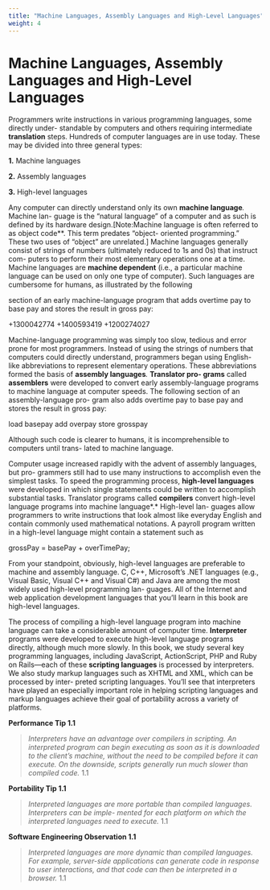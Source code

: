 ```yaml
---
title: "Machine Languages, Assembly Languages and High-Level Languages"
weight: 4
---
```


# Machine Languages, Assembly Languages and High-Level Languages

Programmers write instructions in various programming languages, some directly under- standable by computers and others requiring intermediate **translation** steps. Hundreds of computer languages are in use today. These may be divided into three general types:

**1\.** Machine languages

**2\.** Assembly languages

**3\.** High-level languages

Any computer can directly understand only its own **machine language**_._ Machine lan- guage is the “natural language” of a computer and as such is defined by its hardware design.[Note:Machine language is often referred to as object code**. This term predates “object- oriented programming.” These two uses of “object” are unrelated.] Machine languages generally consist of strings of numbers (ultimately reduced to 1s and 0s) that instruct com- puters to perform their most elementary operations one at a time. Machine languages are **machine dependent** (i.e., a particular machine language can be used on only one type of computer). Such languages are cumbersome for humans, as illustrated by the following

section of an early machine-language program that adds overtime pay to base pay and stores the result in gross pay:

+1300042774
+1400593419
+1200274027

Machine-language programming was simply too slow, tedious and error prone for most programmers. Instead of using the strings of numbers that computers could directly understand, programmers began using English-like abbreviations to represent elementary operations. These abbreviations formed the basis of **assembly languages**_._ **Translator pro- grams** called **assemblers** were developed to convert early assembly-language programs to machine language at computer speeds. The following section of an assembly-language pro- gram also adds overtime pay to base pay and stores the result in gross pay:

load basepay
add overpay
store grosspay

Although such code is clearer to humans, it is incomprehensible to computers until trans- lated to machine language.

Computer usage increased rapidly with the advent of assembly languages, but pro- grammers still had to use many instructions to accomplish even the simplest tasks. To speed the programming process, **high-level languages** were developed in which single statements could be written to accomplish substantial tasks. Translator programs called **compilers** convert high-level language programs into machine language*.* High-level lan- guages allow programmers to write instructions that look almost like everyday English and contain commonly used mathematical notations. A payroll program written in a high-level language might contain a statement such as

grossPay = basePay + overTimePay;

From your standpoint, obviously, high-level languages are preferable to machine and assembly language. C, C++, Microsoft’s .NET languages (e.g., Visual Basic, Visual C++ and Visual C#) and Java are among the most widely used high-level programming lan- guages. All of the Internet and web application development languages that you’ll learn in this book are high-level languages.

The process of compiling a high-level language program into machine language can take a considerable amount of computer time. **Interpreter** programs were developed to execute high-level language programs directly, although much more slowly. In this book, we study several key programming languages, including JavaScript, ActionScript, PHP and Ruby on Rails—each of these **scripting languages** is processed by interpreters. We also study markup languages such as XHTML and XML, which can be processed by inter- preted scripting languages. You’ll see that interpreters have played an especially important role in helping scripting languages and markup languages achieve their goal of portability across a variety of platforms.

**Performance Tip 1.1**

> _Interpreters have an advantage over compilers in scripting. An interpreted program can begin executing as soon as it is downloaded to the client’s machine, without the need to be compiled before it can execute. On the downside, scripts generally run much slower than compiled code._ 1.1

**Portability Tip 1.1**

> _Interpreted languages are more portable than compiled languages. Interpreters can be imple- mented for each platform on which the interpreted languages need to execute._ 1.1

**Software Engineering Observation 1.1**

> _Interpreted languages are more dynamic than compiled languages. For example, server-side applications can generate code in response to user interactions, and that code can then be interpreted in a browser._ 1.1